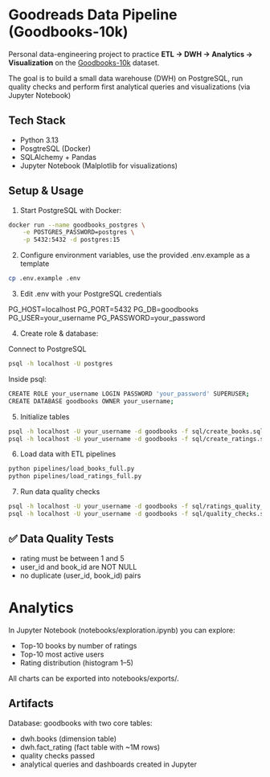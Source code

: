 # Goodreads Data Pipeline (Goodbooks-10k)

Personal data-engineering project to practice **ETL → DWH → Analytics → Visualization** on the
[Goodbooks-10k](https://www.kaggle.com/datasets/zygmunt/goodbooks-10k) dataset.

The goal is to build a small data warehouse (DWH) on PostgreSQL, run quality checks and perform first analytical queries and visualizations (via Jupyter Notebook)

## Tech Stack
- Python 3.13
- PosgtreSQL (Docker)
- SQLAlchemy + Pandas
- Jupyter Notebook (Malplotlib for visualizations)

## Setup & Usage

1. Start PostgreSQL with Docker:
```bash
docker run --name goodbooks_postgres \
    -e POSTGRES_PASSWORD=postgres \
    -p 5432:5432 -d postgres:15
```
2. Configure environment variables, use the provided .env.example as a template
```bash
cp .env.example .env
```

3. Edit .env with your PostgreSQL credentials

PG_HOST=localhost
PG_PORT=5432
PG_DB=goodbooks
PG_USER=your_username
PG_PASSWORD=your_password

4. Create role & database:

Connect to PostgreSQL
```bash
psql -h localhost -U postgres
```

Inside psql:
```bash
CREATE ROLE your_username LOGIN PASSWORD 'your_password' SUPERUSER;
CREATE DATABASE goodbooks OWNER your_username;
```

5. Initialize tables
```bash
psql -h localhost -U your_username -d goodbooks -f sql/create_books.sql
psql -h localhost -U your_username -d goodbooks -f sql/create_ratings.sql
```

6. Load data with ETL pipelines
```bash
python pipelines/load_books_full.py
python pipelines/load_ratings_full.py
```

7. Run data quality checks 
```bash
psql -h localhost -U your_username -d goodbooks -f sql/ratings_quality_checks.sql
psql -h localhost -U your_username -d goodbooks -f sql/quality_checks.sql
```

## ✅ Data Quality Tests
- rating must be between 1 and 5
- user_id and book_id are NOT NULL
- no duplicate (user_id, book_id) pairs

# Analytics

In Jupyter Notebook (notebooks/exploration.ipynb) you can explore:
- Top-10 books by number of ratings
- Top-10 most active users
- Rating distribution (histogram 1–5)

All charts can be exported into notebooks/exports/.

## Artifacts
Database: goodbooks with two core tables:
- dwh.books (dimension table)
- dwh.fact_rating (fact table with ~1M rows)
- quality checks passed
- analytical queries and dashboards created in Jupyter